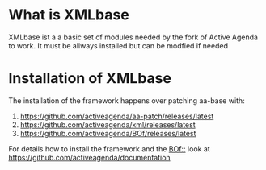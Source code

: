 #  What is XMLbase

XMLbase ist a a basic set of modules needed by the fork of Active Agenda to work. It must be allways installed but can be modfied if needed

# Installation of XMLbase

The installation of the framework happens over patching aa-base with:
1. https://github.com/activeagenda/aa-patch/releases/latest
1. https://github.com/activeagenda/xml/releases/latest 
1. https://github.com/activeagenda/BOf/releases/latest 

For details how to install the framework and the  [BOf::](https://activeagenda.github.io) look at https://github.com/activeagenda/documentation